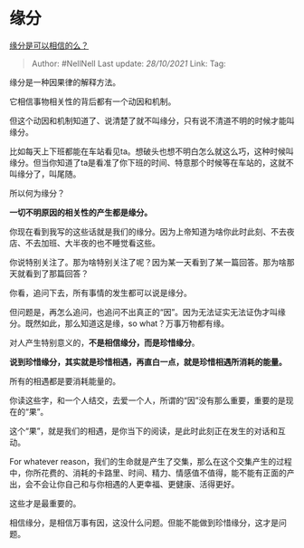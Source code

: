 # 缘分
[缘分是可以相信的么？](https://www.zhihu.com/question/24485043/answer/2185530649)

> Author: #NellNell 
> Last update: *28/10/2021* 
> Link:
> Tag: 
  
缘分是一种因果律的解释方法。

它相信事物相关性的背后都有一个动因和机制。

但这个动因和机制知道了、说清楚了就不叫缘分，只有说不清道不明的时候才能叫缘分。

比如每天上下班都能在车站看见ta。想破头也想不明白怎么就这么巧，这种时候叫缘分。但当你知道了ta是看准了你下班的时间、特意那个时候等在车站的，这就不叫缘分了，叫尾随。

所以何为缘分？

**一切不明原因的相关性的产生都是缘分。**

你现在看到我写的这些话就是我们的缘分。因为上帝知道为啥你此时此刻、不去夜店、不去加班、大半夜的也不睡觉看这些。

你说特别关注了。那为啥特别关注了呢？因为某一天看到了某一篇回答。那为啥那天就看到了那篇回答？

你看，追问下去，所有事情的发生都可以说是缘分。

但问题是，再怎么追问，也追问不出真正的“因”。因为无法证实无法证伪才叫缘分。既然如此，那么知道这是缘，so what？万事万物都有缘。

对人产生特别意义的，**不是相信缘分，而是珍惜缘分**。

**说到珍惜缘分，其实就是珍惜相遇，再直白一点，就是珍惜相遇所消耗的能量。**

所有的相遇都是要消耗能量的。

你读这些字，和一个人结交，去爱一个人，所谓的“因”没有那么重要，重要的是现在的“果”。

这个“果”，就是我们的相遇，是你当下的阅读，是此时此刻正在发生的对话和互动。

For whatever reason，我们的生命就是产生了交集，那么在这个交集产生的过程中，你所花费的、消耗的卡路里、时间、精力、情感值不值得，能不能有正面的产出，会不会让你自己和与你相遇的人更幸福、更健康、活得更好。

这些才是最重要的。

相信缘分，是相信万事有因，这没什么问题。但能不能做到珍惜缘分，这才是问题。